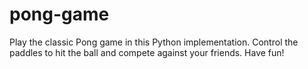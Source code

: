 # pong-game
Play the classic Pong game in this Python implementation. Control the paddles to hit the ball and compete against your friends. Have fun!
